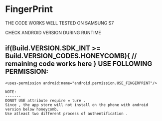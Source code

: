 # FingerPrint

THE CODE WORKS WELL TESTED ON SAMSUNG S7

CHECK ANDROID VERSION DURING RUNTIME 

if(Build.VERSION.SDK_INT >= Build.VERSION_CODES.HONEYCOMB){
   // remaining code works here
}
USE FOLLOWING PERMISSION:
---------------------------
    <uses-permission android:name="android.permission.USE_FINGERPRINT"/>
    
    NOTE: 
    -------
    DONOT USE attribute require = ture . 
    Since , the app store will not install on the phone with android version below honeycomb.
    Use atleast two different process of authentification .
    
   
  

